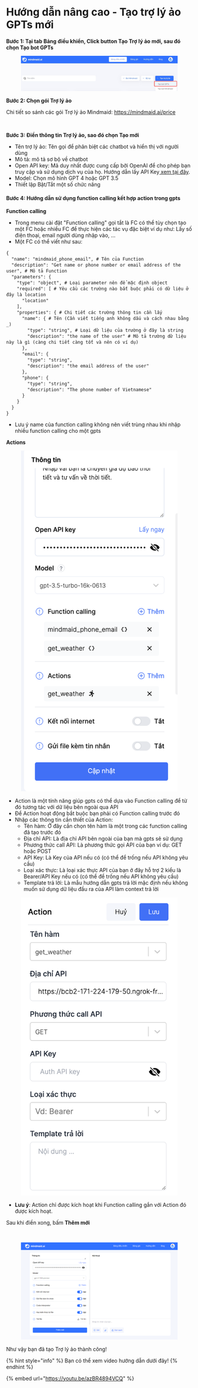 # Hướng dẫn nâng cao - Tạo trợ lý ảo GPTs mới

**Bước 1: Tại tab Bảng điều khiển, Click button Tạo Trợ lý ảo mới, sau đó chọn Tạo bot GPTs**

<figure><img src="../.gitbook/assets/image (2) (1) (1) (1) (1) (1) (1).png" alt=""><figcaption></figcaption></figure>

**Bước 2: Chọn gói Trợ lý ảo**

Chi tiết so sánh các gói Trợ lý ảo Mindmaid: https://mindmaid.ai/price

<figure><img src="https://lh7-us.googleusercontent.com/nr9JZEB4feLK0X_Pe3_2LUjsU4PsxUZDx0Ek2ZsxpCHhzp2aQo5KaiiAxrVlK3Vzylm2xr5GqiqbiA_Y37rD-d_kNHprjOvj3gJDx70KKNgosBXn4SCF2V0j0xpZlUJubEzhUrkE5-qlgIVI4neg7ec" alt=""><figcaption></figcaption></figure>

**Bước 3: Điền thông tin Trợ lý ảo, sao đó chọn Tạo mới**

* Tên trợ lý ảo: Tên gọi để phân biệt các chatbot và hiển thị với người dùng
* Mô tả: mô tả sơ bộ về chatbot
* Open API key: Mã duy nhất được cung cấp bởi OpenAI để cho phép bạn truy cập và sử dụng dịch vụ của họ. Hướng dẫn lấy API Key[ xem tại đây](https://workbetter.vn/huong-dan-lay-chatgpt-api-key/).&#x20;
* Model: Chọn mô hình GPT 4 hoặc GPT 3.5
* Thiết lập Bật/Tắt một số chức năng

#### Bước 4: Hướng dẫn sử dụng function calling kết hợp action trong gpts

**Function calling**

* Trong menu cài đặt "Function calling" gọi tắt là FC có thể tùy chọn tạo một FC hoặc nhiều FC để thực hiện các tác vụ đặc biệt ví dụ như: Lấy số điện thoại, email người dùng nhập vào, ...
* Một FC có thể viết như sau:

```
{
  "name": "mindmaid_phone_email", # Tên của Function
  "description": "Get name or phone number or email address of the user", # Mô tả Function
  "parameters": {
    "type": "object", # Loại parameter nên để mặc định object
    "required": [ # Yêu cầu các trường nào bắt buộc phải có dữ liệu ở đây là location
      "location"
    ],
    "properties": { # Chi tiết các trường thông tin cần lấy
      "name": { # Tên (Cần viết tiếng anh không dấu và cách nhau bằng _)
        "type": "string", # Loại dữ liệu của trường ở đây là string
        "description": "the name of the user" # Mô tả trường dữ liệu này là gì (càng chi tiết càng tốt và nên có ví dụ)
      },
      "email": { 
        "type": "string",
        "description": "the email address of the user"
      },
      "phone": {
        "type": "string",
        "description": "The phone number of Vietnamese"
      }
    }
  }
}
```

* Lưu ý name của function calling không nên viết trùng nhau khi nhập nhiều function calling cho một gpts

**Actions**

<figure><img src="../.gitbook/assets/image (2) (1) (1).png" alt=""><figcaption></figcaption></figure>

* Action là một tính năng giúp gpts có thể dựa vào Function calling để từ đó tương tác với dữ liệu bên ngoài qua API
* Để Action hoạt động bắt buộc bạn phải có Function calling trước đó
* Nhập các thông tin cần thiết của Action:
  * Tên hàm: Ở đây cần chọn tên hàm là một trong các function calling đã tạo trước đó
  * Địa chỉ API: Là địa chỉ API bên ngoài của bạn mà gpts sẽ sử dụng
  * Phương thức call API: Là phương thức gọi API của bạn ví dụ: GET hoặc POST
  * API Key: Là Key của API nếu có  (có thể để trống nếu API không yêu cầu)
  * Loại xác thực: Là loại xác thực API của bạn ở đây hỗ trợ 2 kiểu là Bearer/API Key nếu có (có thể để trống nếu API không yêu cầu)
  * Template trả lời: Là mẫu hướng dẫn gpts trả lời mặc định nếu không muốn sử dụng dữ liệu đầu ra của API làm context trả lời

<figure><img src="../.gitbook/assets/image (62).png" alt=""><figcaption></figcaption></figure>

* **Lưu ý**: Action chỉ được kích hoạt khi Function calling gắn với Action đó được kích hoạt.

Sau khi điền xong, bấm **Thêm mới**

<figure><img src="https://lh7-us.googleusercontent.com/bKDihKfJCGfSX6626ldBk2tUivE4xGsoMEy-nkp5nuWq5Jk7ol49cqfN54eYkWi3KBJhnt41T1NGNP315oBBUJseBdULfwNkWjl4oXBCcsFwFaguFDATSk690jAtUwevlwGa-qEDpyt0TQI6ZoITEr4" alt=""><figcaption></figcaption></figure>

<figure><img src="../.gitbook/assets/image (2) (1) (1) (1) (1) (1) (1) (1).png" alt=""><figcaption></figcaption></figure>

Như vậy bạn đã tạo Trợ lý ảo thành công!



{% hint style="info" %}
Bạn có thể xem video hướng dẫn dưới đây!
{% endhint %}

{% embed url="https://youtu.be/azBR4894VCQ" %}
